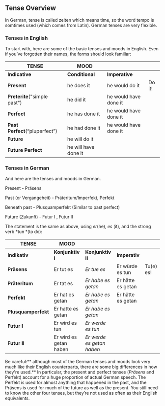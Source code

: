 ## Tense Overview

In German, tense is called zeiten which means time, so the word tempo is somtimes used (which comes from Latin). German tenses are very flexible.

### Tenses in English

To start with, here are some of the basic tenses and moods in English. Even if you’ve forgotten their names, the forms should look familiar:

| **TENSE**                      | **MOOD**             |                       |        |
| ------------------------------ | -------------------- | --------------------- | ------ |
| **Indicative**                 | **Conditional**      | **Imperative**        |        |
| **Present**                    | he does it           | he would do it        | Do it! |
| **Preterite**("simple past")   | he did it            | he would have done it |        |
| **Perfect**                    | he has done it       | he would have done it |        |
| **Past Perfect**(“pluperfect”) | he had done it       | he would have done it |        |
| **Future**                     | he will do it        |                       |        |
| **Future Perfect**             | he will have done it |                       |        |

### Tenses in German

And here are the tenses and moods in German. 

Present - Präsens

Past (or Vergangeheit) - Präteritum/Imperfekt, Perfekt

Beneath past - Plusquamperfekt (Similar to past perfect)

Future (Zukunft) - Futur I , Futur II

The statement is the same as above, using *er*(he), *es* (it), and the strong verb *tun *(to do):

| **TENSE**           | **MOOD**               |                           |                   |           |
| ------------------- | ---------------------- | ------------------------- | ----------------- | --------- |
| **Indikativ**       | **Konjunktiv I**       | **Konjunktiv II**         | **Imperativ**     |           |
| **Präsens**         | Er tut es              | *Er tue es*               | Er würde es tun   | Tu(e) es! |
| **Präteritum**      | Er tat es              | *Er habe es getan*        | Er hätte es getan |           |
| **Perfekt**         | Er hat es getan        | *Er habe es getan*        | Er hätte es getan |           |
| **Plusquamperfekt** | Er hatte es getan      | *Er habe es getan*        |                   |           |
| **Futur I**         | Er wird es tun         | *Er werde es tun*         |                   |           |
| **Futur II**        | Er wird es getan haben | *Er werde es getan haben* |                   |           |

Be careful:** although most of the German tenses and moods look very much like their English counterparts, there are some big differences in how they're used.** In particular, the present and perfect tenses (*Präsens* and Perfekt) account for a huge proportion of actual German speech. The Perfekt is used for almost anything that happened in the past, and the Präsens is used for much of the future as well as the present. You still need to know the other four tenses, but they’re not used as often as their English equivalents.

